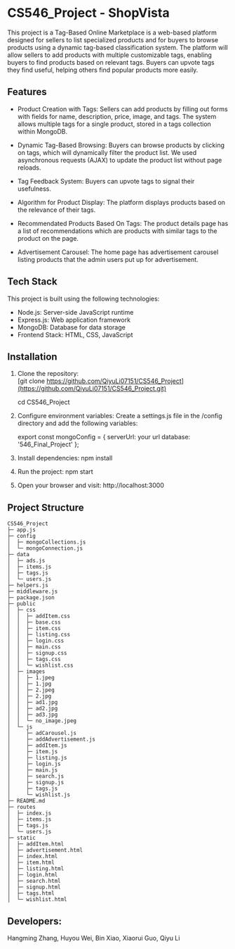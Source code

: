 # CS546_Project - ShopVista

This project is a Tag-Based Online Marketplace is a web-based platform designed for sellers to list specialized products and for buyers to browse products using a dynamic tag-based classification system. The platform will allow sellers to add products with multiple customizable tags, enabling buyers to find products based on relevant tags. Buyers can upvote tags they find useful, helping others find popular products more easily.

## Features

- Product Creation with Tags:
    Sellers can add products by filling out forms with fields for name, description, price, image, and tags. The system allows multiple tags for a single product, stored in a tags collection within MongoDB. 

- Dynamic Tag-Based Browsing: 
    Buyers can browse products by clicking on tags, which will dynamically filter the product list. We used asynchronous requests (AJAX) to update the product list without page reloads.

- Tag Feedback System: 
    Buyers can upvote tags to signal their usefulness. 

- Algorithm for Product Display: 
    The platform displays products based on the relevance of their tags.

- Recommendated Products Based On Tags: 
    The product details page has a list of recommendations which are products with similar tags to the product on the page. 

- Advertisement Carousel: 
    The home page has advertisement carousel listing products that the admin users put up for advertisement. 


## Tech Stack

This project is built using the following technologies:

- Node.js: Server-side JavaScript runtime
- Express.js: Web application framework
- MongoDB: Database for data storage
- Frontend Stack: HTML, CSS, JavaScript

## Installation

1. Clone the repository:  
   [git clone https://github.com/QiyuLi07151/CS546_Project](https://github.com/QiyuLi07151/CS546_Project.git)
   
   cd CS546_Project

2. Configure environment variables:
    Create a settings.js file in the /config directory and add the following variables:

    export const mongoConfig = {
        serverUrl: your url
        database: '546_Final_Project'
    };

3. Install dependencies:
    npm install

4. Run the project:
    npm start

5. Open your browser and visit:
    http://localhost:3000


## Project Structure

```
CS546_Project
├─ app.js
├─ config
│  ├─ mongoCollections.js
│  └─ mongoConnection.js
├─ data
│  ├─ ads.js
│  ├─ items.js
│  ├─ tags.js
│  └─ users.js
├─ helpers.js
├─ middleware.js
├─ package.json
├─ public
│  ├─ css
│  │  ├─ addItem.css
│  │  ├─ base.css
│  │  ├─ item.css
│  │  ├─ listing.css
│  │  ├─ login.css
│  │  ├─ main.css
│  │  ├─ signup.css
│  │  ├─ tags.css
│  │  └─ wishlist.css
│  ├─ images
│  │  ├─ 1.jpeg
│  │  ├─ 1.jpg
│  │  ├─ 2.jpeg
│  │  ├─ 2.jpg
│  │  ├─ ad1.jpg
│  │  ├─ ad2.jpg
│  │  ├─ ad3.jpg
│  │  └─ no_image.jpeg
│  └─ js
│     ├─ adCarousel.js
│     ├─ addAdvertisement.js
│     ├─ addItem.js
│     ├─ item.js
│     ├─ listing.js
│     ├─ login.js
│     ├─ main.js
│     ├─ search.js
│     ├─ signup.js
│     ├─ tags.js
│     └─ wishlist.js
├─ README.md
├─ routes
│  ├─ index.js
│  ├─ items.js
│  ├─ tags.js
│  └─ users.js
├─ static
│  ├─ addItem.html
│  ├─ advertisement.html
│  ├─ index.html
│  ├─ item.html
│  ├─ listing.html
│  ├─ login.html
│  ├─ search.html
│  ├─ signup.html
│  ├─ tags.html
│  └─ wishlist.html
```


## Developers: 

Hangming Zhang, Huyou Wei,  Bin Xiao, Xiaorui Guo, Qiyu Li
